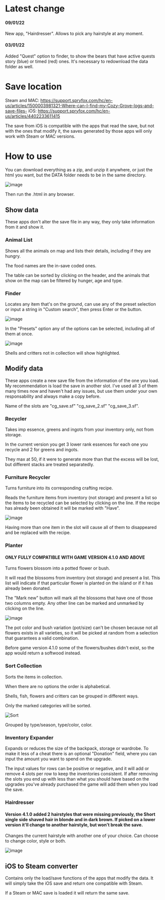 # Latest change
#### 09/01/22
New app, "Hairdresser". Allows to pick any hairstyle at any moment.

#### 03/01/22
Added "Quest" option to finder, to show the bears that have active quests story (blue) or timed (red) ones. It's necessary to redownload the data folder as well.

# Save location
Steam and MAC: https://support.spryfox.com/hc/en-us/articles/1500003981321-Where-can-I-find-my-Cozy-Grove-logs-and-save-files-
iOS: https://support.spryfox.com/hc/en-us/articles/4402233611415

The save from iOS is compatible with the apps that read the save, but not with the ones that modify it, the saves generated by those apps will only work with Steam or MAC versions.

# How to use
You can download everything as a zip, and unzip it anywhere, or just the html you want, but the DATA folder needs to be in the same directory. 

![image](https://user-images.githubusercontent.com/84879535/119782142-1d5a6000-becc-11eb-9f7c-b53b5b9b8d90.png)

Then run the .html in any browser. 

## Show data
These apps don't alter the save file in any way, they only take information from it and show it.

### Animal List
Shows all the animals on map and lists their details, including if they are hungry.

The food names are the in-save coded ones.

The table can be sorted by clicking on the header, and the animals that show on the map can be filtered by hunger, age and type.

### Finder
Locates any item that's on the ground, can use any of the preset selection or input a string in "Custom search", then press Enter or the button.

![image](https://user-images.githubusercontent.com/84879535/147986537-127dc0fb-83b8-49a3-946d-58bdd474587b.png)

In the "Presets" option any of the options can be selected, including all of them at once.

![image](https://user-images.githubusercontent.com/84879535/147986549-0fb64e3e-05e2-4f24-b06f-84723df60c08.png)

Shells and critters not in collection will show highlighted.

## Modify data
These apps create a new save file from the information of the one you load. My recommendation is load the save in another slot. I've used all 3 of them many times now and haven't had any issues, but use them under your own responsability and always make a copy before.

Name of the slots are "cg_save.sf" "cg_save_2.sf" "cg_save_3.sf".

### Recycler
Takes imp essence, greens and ingots from your inventory only, not from storage. 

In the current version you get 3 lower rank essences for each one you recycle and 2 for greens and ingots.

They max at 50, if it were to generate more than that the excess will be lost, but different stacks are treated separatedly.

### Furniture Recycler
Turns furniture into its corresponding crafting recipe.

Reads the furniture items from inventory (not storage) and present a list so the items to be recycled can be selected by clicking on the line. If the recipe has already been obtained it will be marked with "Have".

![image](https://user-images.githubusercontent.com/84879535/120932385-d18e8e80-c6f5-11eb-9c96-f90dec449aac.png)

Having more than one item in the slot will cause all of them to disappeared and be replaced with the recipe.

### Planter
#### ONLY FULLY COMPATIBLE WITH GAME VERSION 4.1.0 AND ABOVE
Turns flowers blossom into a potted flower or bush.

It will read the blossoms from inventory (not storage) and present a list. This list will indicate if that particular flower is planted on the island or if it has already been donated.

The "Mark new" button will mark all the blossoms that have one of those two columns empty. Any other line can be marked and unmarked by clicking on the line.

![image](https://user-images.githubusercontent.com/84879535/145677105-e7a6962d-585f-4c4c-943b-6dd5185f9278.png)

The pot color and bush variation (pot/size) can't be chosen because not all flowers exists in all varieties, so it will be picked at random from a selection that guarantees a valid combination.

Before game version 4.1.0 some of the flowers/bushes didn't exist, so the app would return a softwood instead.

### Sort Collection
Sorts the items in collection.

When there are no options the order is alphabetical.

Shells, fish, flowers and critters can be grouped in different ways.

Only the marked categories will be sorted.

![Sort](https://user-images.githubusercontent.com/84879535/120906050-95582100-c656-11eb-8a7a-eab422e7800a.png)

Grouped by type/season, type/color, color.

### Inventory Expander
Expands or reduces the size of the backpack, storage or wardrobe. To make it less of a cheat there is an optional "Donation" field, where you can input the amount you want to spend on the upgrade.

The input values for rows can be positive or negative, and it will add or remove 4 slots per row to keep the inventories consistent. If after removing the slots you end up with less than what you should have based on the upgrades you've already purchased the game will add them when you load the save.

### Hairdresser
#### Version 4.1.0 added 2 hairstyles that were missing previously, the Short single side shaved hair in blonde and in dark brown. If picked on a lower version it'll change to another hairstyle, but won't break the save.

Changes the current hairstyle with another one of your choice. Can choose to change color, style or both.

![image](https://user-images.githubusercontent.com/84879535/148698216-f1551443-8203-43a7-8c0e-812781fb369e.png)

## iOS to Steam converter
Contains only the load/save functions of the apps that modify the data. It will simply take the iOS save and return one compatible with Steam.

If a Steam or MAC save is loaded it will return the same save.
